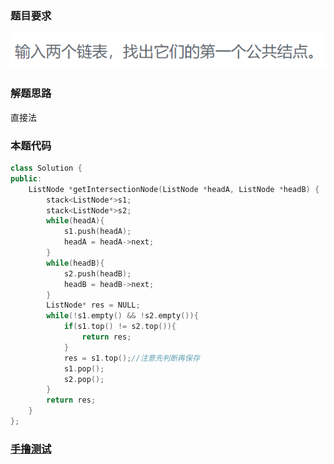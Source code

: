 ### 题目要求

![](pic/offer52.png)

### 解题思路

直接法

### 本题代码

```c++
class Solution {
public:
    ListNode *getIntersectionNode(ListNode *headA, ListNode *headB) {
        stack<ListNode*>s1;
        stack<ListNode*>s2;
        while(headA){
            s1.push(headA);
            headA = headA->next;
        }
        while(headB){
            s2.push(headB);
            headB = headB->next;
        }
        ListNode* res = NULL;
        while(!s1.empty() && !s2.empty()){
            if(s1.top() != s2.top()){
                return res;
            }
            res = s1.top();//注意先判断再保存
            s1.pop();
            s2.pop();
        }
        return res;
    }
};
```

### [手撸测试](https://www.nowcoder.com/practice/6ab1d9a29e88450685099d45c9e31e46?tpId=13&tqId=11189&tPage=2&rp=1&ru=%2Fta%2Fcoding-interviews&qru=%2Fta%2Fcoding-interviews%2Fquestion-ranking) 


